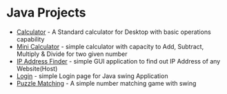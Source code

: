 # Java Projects
* [Calculator] - A Standard calculator for Desktop with basic operations capability
* [Mini Calculator] - simple calculator with capacity to Add, Subtract, Multiply & Divide for two given number
* [IP Address Finder] - simple GUI application to find out IP Address of any Website(Host)
* [Login] - simple Login page for Java swing Application
* [Puzzle Matching] - A simple number matching game with swing


[Calculator]: </Calculator.java>
[Mini Calculator]: </MiniCalculator.java>
[IP Address Finder]: </IPAddressFinder.java>
[Login]: </Login.java>
[Puzzle Matching]: </PuzzleMatching.java>